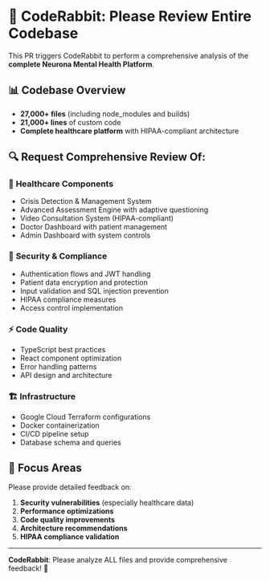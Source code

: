 # 🤖 CodeRabbit: Please Review Entire Codebase

This PR triggers CodeRabbit to perform a comprehensive analysis of the **complete Neurona Mental Health Platform**.

## 📊 Codebase Overview
- **27,000+ files** (including node_modules and builds)
- **21,000+ lines** of custom code
- **Complete healthcare platform** with HIPAA-compliant architecture

## 🔍 Request Comprehensive Review Of:

### 🏥 **Healthcare Components**
- Crisis Detection & Management System
- Advanced Assessment Engine with adaptive questioning
- Video Consultation System (HIPAA-compliant)
- Doctor Dashboard with patient management
- Admin Dashboard with system controls

### 🔐 **Security & Compliance**
- Authentication flows and JWT handling
- Patient data encryption and protection
- Input validation and SQL injection prevention
- HIPAA compliance measures
- Access control implementation

### ⚡ **Code Quality**
- TypeScript best practices
- React component optimization
- Error handling patterns
- API design and architecture

### 🏗️ **Infrastructure**
- Google Cloud Terraform configurations
- Docker containerization
- CI/CD pipeline setup
- Database schema and queries

## 🎯 **Focus Areas**
Please provide detailed feedback on:
1. **Security vulnerabilities** (especially healthcare data)
2. **Performance optimizations**
3. **Code quality improvements**
4. **Architecture recommendations**
5. **HIPAA compliance validation**

---

**CodeRabbit**: Please analyze ALL files and provide comprehensive feedback! 🚀
